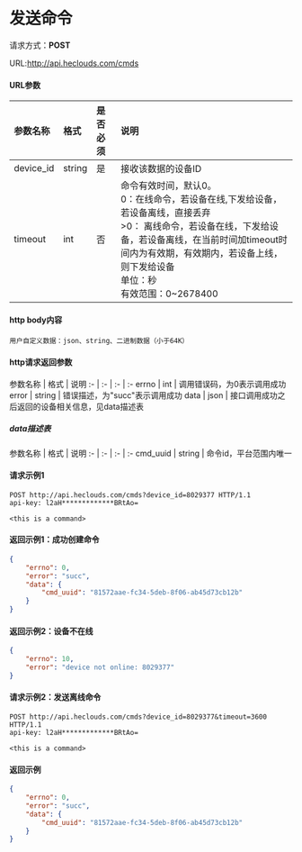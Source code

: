 # 发送命令
请求方式：**POST**

URL:http://api.heclouds.com/cmds

#### URL参数
参数名称 | 格式 | 是否必须 | 说明
:- | :- | :- | :- 
device_id | string | 是 | 接收该数据的设备ID
timeout | int | 否 | 命令有效时间，默认0。<br>0：在线命令，若设备在线,下发给设备，若设备离线，直接丢弃<br>>0： 离线命令，若设备在线，下发给设备，若设备离线，在当前时间加timeout时间内为有效期，有效期内，若设备上线，则下发给设备<br>单位：秒<br>有效范围：0~2678400


#### http body内容
    用户自定义数据：json、string、二进制数据（小于64K）

#### http请求返回参数
参数名称 | 格式 | 说明
:- | :- | :- | :- 
errno | int | 调用错误码，为0表示调用成功
error | string | 错误描述，为"succ"表示调用成功
data | json | 接口调用成功之后返回的设备相关信息，见data描述表

##### data描述表
参数名称 | 格式 | 说明
:- | :- | :- | :- 
cmd_uuid | string | 命令id，平台范围内唯一


#### 请求示例1

```text
POST http://api.heclouds.com/cmds?device_id=8029377 HTTP/1.1
api-key: l2aH*************BRtAo=

<this is a command>
```

#### 返回示例1：成功创建命令
```json
{
	"errno": 0,
	"error": "succ",
	"data": {
		"cmd_uuid": "81572aae-fc34-5deb-8f06-ab45d73cb12b"
	}
}
```
#### 返回示例2：设备不在线
```json
{
	"errno": 10,
	"error": "device not online: 8029377"
}
```


#### 请求示例2：发送离线命令

```text
POST http://api.heclouds.com/cmds?device_id=8029377&timeout=3600 HTTP/1.1
api-key: l2aH*************BRtAo=

<this is a command>
```

#### 返回示例
```json
{
	"errno": 0,
	"error": "succ",
	"data": {
		"cmd_uuid": "81572aae-fc34-5deb-8f06-ab45d73cb12b"
	}
}
```